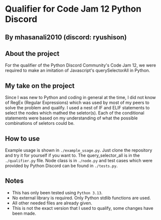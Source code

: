 # Qualifier for Code Jam 12 Python Discord
## By mhasanali2010 (discord: ryushison)


## About the project
For the qualifier of the Python Discord Community's Code Jam 12, we were required to make an imitation of Javascript's querySelectorAll in Python.

## My take on the project
Since I was new to Python and coding in general at the time, I did not know of RegEx (Regular Expressions) which was used by most of my peers to solve the problem and qualify. I used a nest of IF and ELIF statements to select the nodes which mathed the seletor(s). Each of the conditional statements were based on my understanding of what the possible combinations of seletors could be.

## How to use
Example usage is shown in `./example_usage.py`. Just clone the repository and try it for yourself if you want to. The query_selector_all is in the `./qualifier.py` file. Node class is in `./node.py` and test cases which were provided by Python Discord can be found in `./tests.py`.

## Notes
- This has only been tested using `Python 3.13`.
- No external library is required. Only Python stdlib functions are used.
- All other needed files are already given.
- This is not the exact version that I used to qualify, some changes have been made.
